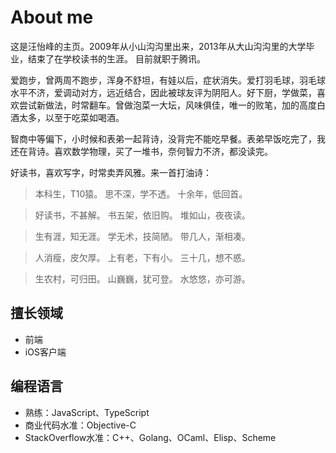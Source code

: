 # About me

这是汪怡峰的主页。2009年从小山沟沟里出来，2013年从大山沟沟里的大学毕业，结束了在学校读书的生涯。
目前就职于腾讯。

爱跑步，曾两周不跑步，浑身不舒坦，有娃以后，症状消失。爱打羽毛球，羽毛球水平不济，爱调动对方，远近结合，因此被球友评为阴阳人。好下厨，学做菜，喜欢尝试新做法，时常翻车。曾做泡菜一大坛，风味俱佳，唯一的败笔，加的高度白酒太多，以至于吃菜如喝酒。

智商中等偏下，小时候和表弟一起背诗，没背完不能吃早餐。表弟早饭吃完了，我还在背诗。喜欢数学物理，买了一堆书，奈何智力不济，都没读完。

好读书，喜欢写字，时常卖弄风雅。来一首打油诗：

> 本科生，T10猿。
> 思不深，学不透。
> 十余年，低回首。

> 好读书，不甚解。
> 书五架，依旧购。
> 堆如山，夜夜读。

> 生有涯，知无涯。
> 学无术，技简陋。
> 带几人，渐相凑。

> 人消瘦，皮欠厚。
> 上有老，下有小。
> 三十几，想不惑。
 
> 生农村，可归田。
> 山巍巍，犹可登。
> 水悠悠，亦可游。

## 擅长领域

- 前端
- iOS客户端

## 编程语言

- 熟练：JavaScript、TypeScript
- 商业代码水准：Objective-C
- StackOverflow水准：C++、Golang、OCaml、Elisp、Scheme
